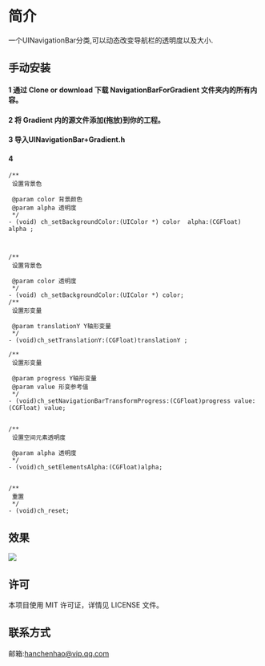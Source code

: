 # 简介

一个UINavigationBar分类,可以动态改变导航栏的透明度以及大小.

## 手动安装

#### 1 通过 Clone or download 下载 NavigationBarForGradient 文件夹内的所有内容。

#### 2 将 Gradient 内的源文件添加(拖放)到你的工程。

#### 3 导入UINavigationBar+Gradient.h

#### 4
```objc
/**
 设置背景色

 @param color 背景颜色
 @param alpha 透明度
 */
- (void) ch_setBackgroundColor:(UIColor *) color  alpha:(CGFloat) alpha ;



/**
 设置背景色

 @param color 透明度
 */
- (void) ch_setBackgroundColor:(UIColor *) color;
/**
 设置形变量

 @param translationY Y轴形变量
 */
- (void)ch_setTranslationY:(CGFloat)translationY ;

/**
 设置形变量
 
 @param progress Y轴形变量
 @param value 形变参考值
 */
- (void)ch_setNavigationBarTransformProgress:(CGFloat)progress value:(CGFloat) value;


/**
 设置空间元素透明度

 @param alpha 透明度
 */
- (void)ch_setElementsAlpha:(CGFloat)alpha;


/**
 重置
 */
- (void)ch_reset;
```



## 效果
![](https://github.com/hanchenhao/NavigationBarForGradient/blob/master/nav_bar.gif)

## 许可
本项目使用 MIT 许可证，详情见 LICENSE 文件。


## 联系方式
邮箱:hanchenhao@vip.qq.com




